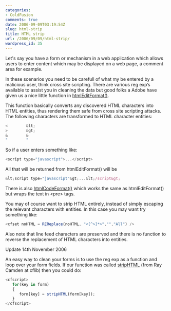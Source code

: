 ```yaml
---
categories:
- ColdFusion
comments: true
date: 2006-09-09T03:19:54Z
slug: html-strip
title: HTML strip
url: /2006/09/09/html-strip/
wordpress_id: 35
---
```


Let's say you have a form or mechanism in a web application which allows users to enter content which may be displayed on a web page, a comment area for example.

In these scenarios you need to be carefull of what my be entered by a malicious user, think cross site scripting. There are various reg exp’s available to assist you in cleaning the data but good folks a Adobe have given us a nice little function in [htmlEditFormat()](http://livedocs.macromedia.com/coldfusion/6.1/htmldocs/funct116.htm).

This function basically converts any discovered HTML characters into HTML entities, thus rendering them safe from cross site scripting attacks. The following characters are transformed to HTML character entities:

``` javascript
<        &lt;
>        &gt;
&        &
"        "
```

So if a user enters something like:

``` javascript
<script type="javascript">...</script>
```

All that will be returned from htmlEditFormat() will be

``` javascript
&lt;script type="javascript"&gt;...&lt;/script&gt;
```

There is also [htmlCodeFormat()](http://livedocs.macromedia.com/coldfusion/6.1/htmldocs/funct115.htm#wp1105634) which works the same as htmlEditFormat() but wraps the text in &lt;pre&gt; tags.

You may of course want to strip HTML entirely, instead of simply escaping the relevant characters with entities. In this case you may want try something like:

``` javascript
<cfset noHTML = REReplace(noHTML, "<[^>]*>","","All") />
```

Also note that line feed characters are preserved and there is no function to reverse the replacement of HTML characters into entities.

Update 14th November 2006

An easy way to clean your forms is to use the reg exp as a function and loop over your form fields. If our function was called [stripHTML](http://www.cflib.org/udf.cfm?ID=12) (from Ray Camden at cflib) then you could do:

``` javascript
<cfscript>
   for(key in form)
   {
      form[key] = stripHTML(form[key]);
   }
</cfscript>
```
